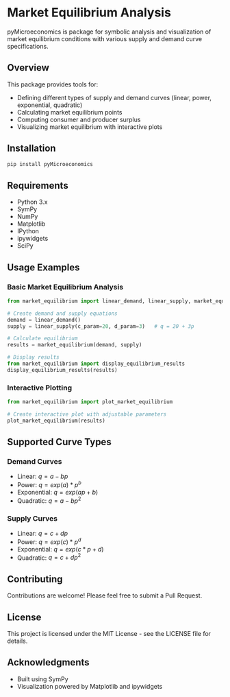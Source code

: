 # Market Equilibrium Analysis

pyMicroeconomics is package for symbolic analysis and visualization of market equilibrium conditions with various supply and demand curve specifications.

## Overview

This package provides tools for:
- Defining different types of supply and demand curves (linear, power, exponential, quadratic)
- Calculating market equilibrium points
- Computing consumer and producer surplus
- Visualizing market equilibrium with interactive plots

## Installation

```bash
pip install pyMicroeconomics
```

## Requirements

- Python 3.x
- SymPy
- NumPy
- Matplotlib
- IPython
- ipywidgets
- SciPy

## Usage Examples

### Basic Market Equilibrium Analysis

```python
from market_equilibrium import linear_demand, linear_supply, market_equilibrium

# Create demand and supply equations
demand = linear_demand()
supply = linear_supply(c_param=20, d_param=3)   # q = 20 + 3p

# Calculate equilibrium
results = market_equilibrium(demand, supply)

# Display results
from market_equilibrium import display_equilibrium_results
display_equilibrium_results(results)
```

### Interactive Plotting

```python
from market_equilibrium import plot_market_equilibrium

# Create interactive plot with adjustable parameters
plot_market_equilibrium(results)
```

## Supported Curve Types

### Demand Curves
- Linear: $q = a - b p$
- Power: $q = exp(a)*p^b$
- Exponential: $q = exp(ap + b)$
- Quadratic: $q = a - b p^2$

### Supply Curves
- Linear: $q = c + d p$
- Power: $q = exp(c) * p^d$
- Exponential: $q = exp(c*p + d)$
- Quadratic: $q = c + d p^2$

## Contributing

Contributions are welcome! Please feel free to submit a Pull Request.

## License

This project is licensed under the MIT License - see the LICENSE file for details.

## Acknowledgments

- Built using SymPy
- Visualization powered by Matplotlib and ipywidgets

